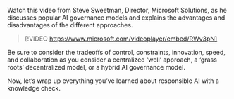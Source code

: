 Watch this video from Steve Sweetman, Director, Microsoft Solutions, as he discusses popular AI governance models and explains the advantages and disadvantages of the different approaches. 

> [!VIDEO https://www.microsoft.com/videoplayer/embed/RWv3pN]

Be sure to consider the tradeoffs of control, constraints, innovation, speed, and collaboration as you consider a centralized ‘well’ approach, a ‘grass roots’ decentralized model, or a hybrid AI governance model.

Now, let’s wrap up everything you’ve learned about responsible AI with a knowledge check.